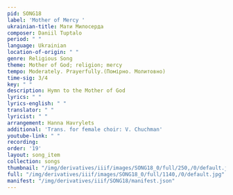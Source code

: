 ```yaml
---
pid: SONG18
label: 'Mother of Mercy '
ukrainian-title: Мати Милосерда
composer: Daniil Tuptalo
period: " "
language: Ukrainian
location-of-origin: " "
genre: Religious Song
theme: Mother of God; religion; mercy
tempo: Moderately. Prayerfully.(Помірно. Молитовно)
time-sig: 3/4
key: " "
description: Hymn to the Mother of God
lyrics: " "
lyrics-english: " "
translator: " "
lyricist: " "
arrangement: Hanna Havrylets
additional: 'Trans. for female choir: V. Chuchman'
youtube-link: " "
recording:
order: '19'
layout: song_item
collection: songs
thumbnail: "/img/derivatives/iiif/images/SONG18_0/full/250,/0/default.jpg"
full: "/img/derivatives/iiif/images/SONG18_0/full/1140,/0/default.jpg"
manifest: "/img/derivatives/iiif/SONG18/manifest.json"
---
```

